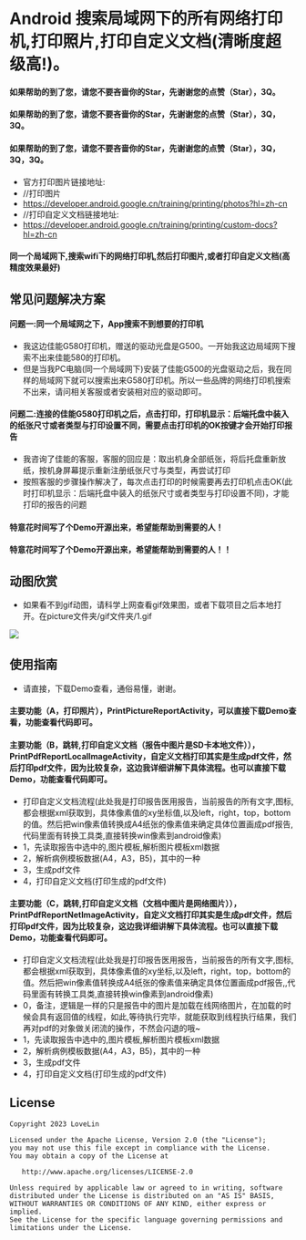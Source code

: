 # Android 搜索局域网下的所有网络打印机,打印照片,打印自定义文档(清晰度超级高!)。

####    如果帮助的到了您，请您不要吝啬你的Star，先谢谢您的点赞（Star），3Q。

####    如果帮助的到了您，请您不要吝啬你的Star，先谢谢您的点赞（Star），3Q，3Q。

####    如果帮助的到了您，请您不要吝啬你的Star，先谢谢您的点赞（Star），3Q，3Q，3Q。



* 官方打印图片链接地址:
* //打印图片
* https://developer.android.google.cn/training/printing/photos?hl=zh-cn
* //打印自定义文档链接地址:
* https://developer.android.google.cn/training/printing/custom-docs?hl=zh-cn
 
#### 同一个局域网下,搜索wifi下的网络打印机,然后打印图片,或者打印自定义文档(高精度效果最好)

## 常见问题解决方案 

#### 问题一:同一个局域网之下，App搜索不到想要的打印机

*  我这边佳能G580打印机，赠送的驱动光盘是G500。一开始我这边局域网下搜索不出来佳能580的打印机。
*  但是当我PC电脑(同一个局域网下)安装了佳能G500的光盘驱动之后，我在同样的局域网下就可以搜索出来G580打印机。所以一些品牌的网络打印机搜索不出来，请问相关客服或者安装相对应的驱动即可。

#### 问题二:连接的佳能G580打印机之后，点击打印，打印机显示：后端托盘中装入的纸张尺寸或者类型与打印设置不同，需要点击打印机的OK按键才会开始打印报告
*  我咨询了佳能的客服，客服的回应是：取出机身全部纸张，将后托盘重新放纸，按机身屏幕提示重新注册纸张尺寸与类型，再尝试打印
*  按照客服的步骤操作解决了，每次点击打印的时候需要再去打印机点击OK(此时打印机显示：后端托盘中装入的纸张尺寸或者类型与打印设置不同)，才能打印的报告的问题



####  特意花时间写了个Demo开源出来，希望能帮助到需要的人！

####  特意花时间写了个Demo开源出来，希望能帮助到需要的人！！




## 动图欣赏

* 如果看不到gif动图，请科学上网查看gif效果图，或者下载项目之后本地打开。在picture文件夹/gif文件夹/1.gif




![](picture/gif/1.gif) 





## 使用指南

 * 请直接，下载Demo查看，通俗易懂，谢谢。
 
 #### 主要功能（A，打印照片），PrintPictureReportActivity，可以直接下载Demo查看，功能查看代码即可。
 
 #### 主要功能（B，跳转,打印自定义文档（报告中图片是SD卡本地文件）），PrintPdfReportLocalImageActivity，自定义文档打印其实是生成pdf文件，然后打印pdf文件，因为比较复杂，这边我详细讲解下具体流程。也可以直接下载Demo，功能查看代码即可。
 * 打印自定义文档流程(此处我是打印报告医用报告，当前报告的所有文字,图标,都会根据xml获取到，具体像素值的xy坐标值,以及left，right，top，bottom的值。然后把win像素值转换成A4纸张的像素值来确定具体位置画成pdf报告,代码里面有转换工具类,直接转换win像素到android像素)
 * 1，先读取报告中选中的,图片模板,解析图片模板xml数据
 * 2，解析病例模板数据(A4，A3，B5)，其中的一种
 * 3，生成pdf文件
 * 4，打印自定义文档(打印生成的pdf文件)

#### 主要功能（C，跳转,打印自定义文档（文档中图片是网络图片）），PrintPdfReportNetImageActivity，自定义文档打印其实是生成pdf文件，然后打印pdf文件，因为比较复杂，这边我详细讲解下具体流程。也可以直接下载Demo，功能查看代码即可。
 * 打印自定义文档流程(此处我是打印报告医用报告，当前报告的所有文字,图标,都会根据xml获取到，具体像素值的xy坐标,以及left，right，top，bottom的值。然后把win像素值转换成A4纸张的像素值来确定具体位置画成pdf报告,,代码里面有转换工具类,直接转换win像素到android像素)
 * 0，备注，逻辑是一样的只是报告中的图片是加载在线网络图片，在加载的时候会具有返回值的线程，如此,等待执行完毕，就能获取到线程执行结果，我们再对pdf的对象做关闭流的操作，不然会闪退的哦~
 * 1，先读取报告中选中的,图片模板,解析图片模板xml数据
 * 2，解析病例模板数据(A4，A3，B5)，其中的一种
 * 3，生成pdf文件
 * 4，打印自定义文档(打印生成的pdf文件)


## License

```text
Copyright 2023 LoveLin

Licensed under the Apache License, Version 2.0 (the "License");
you may not use this file except in compliance with the License.
You may obtain a copy of the License at

   http://www.apache.org/licenses/LICENSE-2.0

Unless required by applicable law or agreed to in writing, software
distributed under the License is distributed on an "AS IS" BASIS,
WITHOUT WARRANTIES OR CONDITIONS OF ANY KIND, either express or implied.
See the License for the specific language governing permissions and
limitations under the License.
```